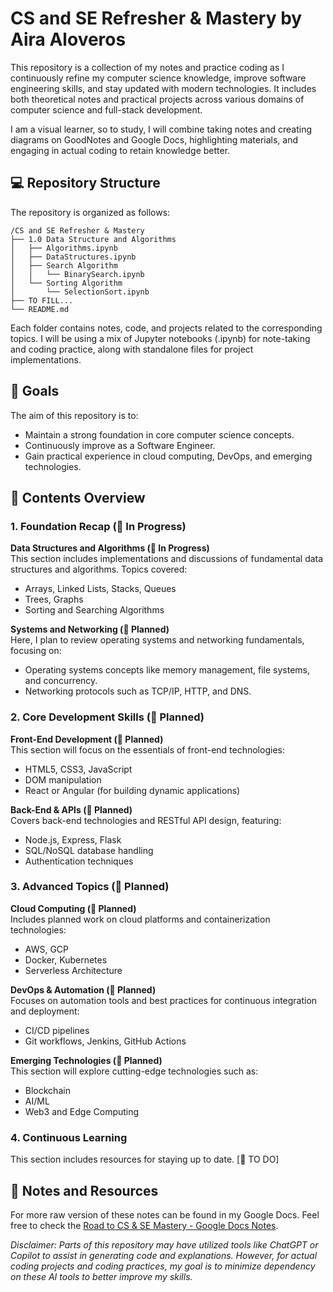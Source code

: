 # **CS and SE Refresher & Mastery by Aira Aloveros**

This repository is a collection of my notes and practice coding as I continuously refine my computer science knowledge, improve software engineering skills, and stay updated with modern technologies. It includes both theoretical notes and practical projects across various domains of computer science and full-stack development.

I am a visual learner, so to study, I will combine taking notes and creating diagrams on GoodNotes and Google Docs, highlighting materials, and engaging in actual coding to retain knowledge better.

## 💻 Repository Structure

The repository is organized as follows:

```
/CS and SE Refresher & Mastery
├── 1.0 Data Structure and Algorithms
│   ├── Algorithms.ipynb
│   ├── DataStructures.ipynb
│   ├── Search Algorithm
│   │   └── BinarySearch.ipynb
│   └── Sorting Algorithm
│       └── SelectionSort.ipynb
├── TO FILL...
└── README.md
```

Each folder contains notes, code, and projects related to the corresponding topics. I will be using a mix of Jupyter notebooks (.ipynb) for note-taking and coding practice, along with standalone files for project implementations.

## 🎯 Goals

The aim of this repository is to:
- Maintain a strong foundation in core computer science concepts.
- Continuously improve as a Software Engineer.
- Gain practical experience in cloud computing, DevOps, and emerging technologies.


## 📅 Contents Overview

### 1. Foundation Recap (🔄 In Progress)

**Data Structures and Algorithms (🔄 In Progress)**  
This section includes implementations and discussions of fundamental data structures and algorithms. Topics covered:
- Arrays, Linked Lists, Stacks, Queues
- Trees, Graphs
- Sorting and Searching Algorithms

**Systems and Networking (📝 Planned)**  
Here, I plan to review operating systems and networking fundamentals, focusing on:
- Operating systems concepts like memory management, file systems, and concurrency.
- Networking protocols such as TCP/IP, HTTP, and DNS.

### 2. Core Development Skills (📝 Planned)

**Front-End Development (📝 Planned)**  
This section will focus on the essentials of front-end technologies:
- HTML5, CSS3, JavaScript
- DOM manipulation
- React or Angular (for building dynamic applications)

**Back-End & APIs (📝 Planned)**  
Covers back-end technologies and RESTful API design, featuring:
- Node.js, Express, Flask
- SQL/NoSQL database handling
- Authentication techniques

### 3. Advanced Topics (📝 Planned)

**Cloud Computing (📝 Planned)**  
Includes planned work on cloud platforms and containerization technologies:
- AWS, GCP
- Docker, Kubernetes
- Serverless Architecture

**DevOps & Automation (📝 Planned)**  
Focuses on automation tools and best practices for continuous integration and deployment:
- CI/CD pipelines
- Git workflows, Jenkins, GitHub Actions

**Emerging Technologies (📝 Planned)**  
This section will explore cutting-edge technologies such as:
- Blockchain
- AI/ML
- Web3 and Edge Computing

### 4. Continuous Learning
This section includes resources for staying up to date. [📝 TO DO]

## 📝 Notes and Resources

For more raw version of these notes can be found in my Google Docs. Feel free to check the [Road to CS & SE Mastery - Google Docs Notes](https://docs.google.com/document/d/10SN9BOhSFy0uYP_4_ckPrBdMLZ4oqDlq1_z4wJchWZg/edit?usp=sharing).

*Disclaimer: Parts of this repository may have utilized tools like ChatGPT or Copilot to assist in generating code and explanations. However, for actual coding projects and coding practices, my goal is to minimize dependency on these AI tools to better improve my skills.*
